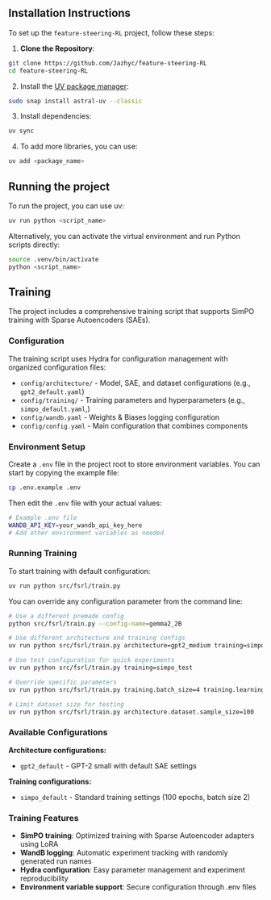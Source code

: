 ## Installation Instructions

To set up the `feature-steering-RL` project, follow these steps:

1. **Clone the Repository**:
```bash
git clone https://github.com/Jazhyc/feature-steering-RL
cd feature-steering-RL
```

2. Install the [UV package manager](https://docs.astral.sh/uv/getting-started/installation/):
```bash
sudo snap install astral-uv --classic
```

3. Install dependencies:
```bash
uv sync
```
4. To add more libraries, you can use:
```bash
uv add <package_name>
```

## Running the project

To run the project, you can use uv:
```bash
uv run python <script_name>
```

Alternatively, you can activate the virtual environment and run Python scripts directly:
```bash
source .venv/bin/activate
python <script_name>
```

## Training

The project includes a comprehensive training script that supports SimPO training with Sparse Autoencoders (SAEs).

### Configuration

The training script uses Hydra for configuration management with organized configuration files:

- `config/architecture/` - Model, SAE, and dataset configurations (e.g., `gpt2_default.yaml`)
- `config/training/` - Training parameters and hyperparameters (e.g., `simpo_default.yaml`,)
- `config/wandb.yaml` - Weights & Biases logging configuration
- `config/config.yaml` - Main configuration that combines components

### Environment Setup

Create a `.env` file in the project root to store environment variables. You can start by copying the example file:

```bash
cp .env.example .env
```

Then edit the `.env` file with your actual values:
```bash
# Example .env file
WANDB_API_KEY=your_wandb_api_key_here
# Add other environment variables as needed
```

### Running Training

To start training with default configuration:
```bash
uv run python src/fsrl/train.py
```

You can override any configuration parameter from the command line:
```bash
# Use a different premade config
python src/fsrl/train.py --config-name=gemma2_2B

# Use different architecture and training configs
uv run python src/fsrl/train.py architecture=gpt2_medium training=simpo_production

# Use test configuration for quick experiments
uv run python src/fsrl/train.py training=simpo_test

# Override specific parameters
uv run python src/fsrl/train.py training.batch_size=4 training.learning_rate=5e-5

# Limit dataset size for testing
uv run python src/fsrl/train.py architecture.dataset.sample_size=100
```

### Available Configurations

**Architecture configurations:**
- `gpt2_default` - GPT-2 small with default SAE settings

**Training configurations:**
- `simpo_default` - Standard training settings (100 epochs, batch size 2)

### Training Features

- **SimPO training**: Optimized training with Sparse Autoencoder adapters using LoRA
- **WandB logging**: Automatic experiment tracking with randomly generated run names
- **Hydra configuration**: Easy parameter management and experiment reproducibility
- **Environment variable support**: Secure configuration through .env files